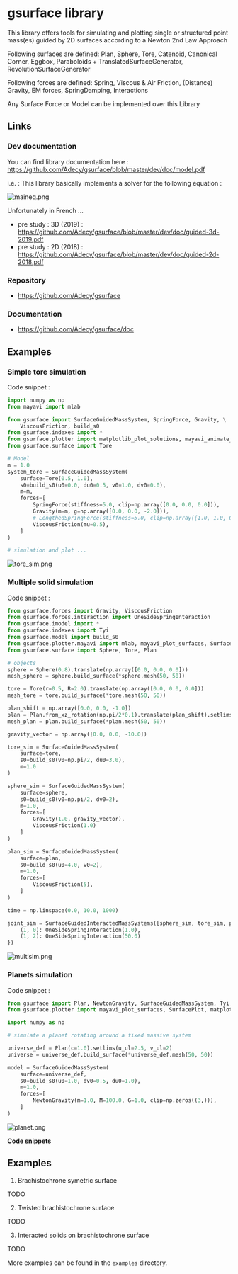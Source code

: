 # gsurface library

This library offers tools for simulating and plotting single or structured point mass(es) guided by 2D surfaces according to a Newton 2nd Law Approach

Following surfaces are defined: Plan, Sphere, Tore, Catenoid, Canonical Corner, Eggbox, Paraboloids + TranslatedSurfaceGenerator, RevolutionSurfaceGenerator

Following forces are defined: Spring, Viscous & Air Friction, (Distance) Gravity, EM forces, SpringDamping, Interactions

Any Surface Force or Model can be implemented over this Library

## Links

### Dev documentation

You can find library documentation here : https://github.com/Adecy/gsurface/blob/master/dev/doc/model.pdf

i.e. : This library basically implements a solver for the following equation : 

![maineq.png](./render/maineq.png)

Unfortunately in French ...

- pre study : 3D (2019) : https://github.com/Adecy/gsurface/blob/master/dev/doc/guided-3d-2019.pdf
- pre study : 2D (2018) : https://github.com/Adecy/gsurface/blob/master/dev/doc/guided-2d-2018.pdf

### Repository
* https://github.com/Adecy/gsurface

### Documentation
* https://github.com/Adecy/gsurface/doc

## Examples

### Simple tore simulation

Code snippet :

```python
import numpy as np
from mayavi import mlab

from gsurface import SurfaceGuidedMassSystem, SpringForce, Gravity, \
    ViscousFriction, build_s0
from gsurface.indexes import *
from gsurface.plotter import matplotlib_plot_solutions, mayavi_animate_surface_trajectory
from gsurface.surface import Tore

# Model
m = 1.0
system_tore = SurfaceGuidedMassSystem(
    surface=Tore(0.5, 1.0),
    s0=build_s0(u0=0.0, du0=0.5, v0=1.0, dv0=0.0),
    m=m,
    forces=[
        SpringForce(stiffness=5.0, clip=np.array([0.0, 0.0, 0.0])),
        Gravity(m=m, g=np.array([0.0, 0.0, -2.0])),
        # LengthedSpringForce(stiffness=5.0, clip=np.array([1.0, 1.0, 0.0]), l0=1.0),
        ViscousFriction(mu=0.5),
    ]
)

# simulation and plot ...
```
 ![tore_sim.png](./render/tore_sim.png)

### Multiple solid simulation

Code snippet :

```python
from gsurface.forces import Gravity, ViscousFriction
from gsurface.forces.interaction import OneSideSpringInteraction
from gsurface.imodel import *
from gsurface.indexes import Tyi
from gsurface.model import build_s0
from gsurface.plotter.mayavi import mlab, mayavi_plot_surfaces, SurfacePlot
from gsurface.surface import Sphere, Tore, Plan

# objects
sphere = Sphere(0.8).translate(np.array([0.0, 0.0, 0.0]))
mesh_sphere = sphere.build_surface(*sphere.mesh(50, 50))

tore = Tore(r=0.5, R=2.0).translate(np.array([0.0, 0.0, 0.0]))
mesh_tore = tore.build_surface(*tore.mesh(50, 50))

plan_shift = np.array([0.0, 0.0, -1.0])
plan = Plan.from_xz_rotation(np.pi/2*0.1).translate(plan_shift).setlims(v_ll=-4, v_ul=4, u_ll=-4, u_ul=4)
mesh_plan = plan.build_surface(*plan.mesh(50, 50))

gravity_vector = np.array([0.0, 0.0, -10.0])

tore_sim = SurfaceGuidedMassSystem(
    surface=tore,
    s0=build_s0(v0=np.pi/2, du0=3.0),
    m=1.0
)

sphere_sim = SurfaceGuidedMassSystem(
    surface=sphere,
    s0=build_s0(v0=np.pi/2, dv0=2),
    m=1.0,
    forces=[
        Gravity(1.0, gravity_vector),
        ViscousFriction(1.0)
    ]
)

plan_sim = SurfaceGuidedMassSystem(
    surface=plan,
    s0=build_s0(u0=4.0, v0=2),
    m=1.0,
    forces=[
        ViscousFriction(5),
    ]
)

time = np.linspace(0.0, 10.0, 1000)

joint_sim = SurfaceGuidedInteractedMassSystems([sphere_sim, tore_sim, plan_sim], {
    (1, 0): OneSideSpringInteraction(1.0),
    (1, 2): OneSideSpringInteraction(50.0)
})
```

 ![multisim.png](./render/multisim.png)

### Planets simulation

Code snippet :

```python
from gsurface import Plan, NewtonGravity, SurfaceGuidedMassSystem, Tyi, build_s0, ViscousFriction
from gsurface.plotter import mayavi_plot_surfaces, SurfacePlot, matplotlib_plot_solutions

import numpy as np

# simulate a planet rotating around a fixed massive system

universe_def = Plan(c=1.0).setlims(u_ul=2.5, v_ul=2)
universe = universe_def.build_surface(*universe_def.mesh(50, 50))

model = SurfaceGuidedMassSystem(
    surface=universe_def,
    s0=build_s0(u0=1.0, dv0=0.5, du0=1.0),
    m=1.0,
    forces=[
        NewtonGravity(m=1.0, M=100.0, G=1.0, clip=np.zeros((3,))),
    ]
)
```

![planet.png](./render/planet.png)

**Code snippets**

## Examples

1. Brachistochrone symetric surface

TODO

2. Twisted brachistochrone surface

TODO

3. Interacted solids on brachistochrone surface

TODO

More examples can be found in the `examples` directory.
